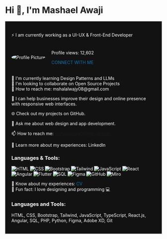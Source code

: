 <h1>Hi 👋, I'm Mashael Awaji</h1>

<div style="background-color: #121212; color: #fff; padding: 20px;">

⚡ I am currently working as a UI-UX & Front-End Developer

<div style="display: flex; align-items: center; margin-top: 20px;">

<img src="https://via.placeholder.com/150" alt="Profile Picture" style="border-radius: 50%; margin-right: 20px;">

<div>

<p>Profile views: 12,602</p>

<a href="mailto:mshalalwajy08@gmail.com" style="color: #0077b6; text-decoration: none;">CONNECT WITH ME</a>

</div>

</div>

<ul style="list-style-type: none; padding: 0; margin-top: 20px;">

<li>🌱 I'm currently learning Design Patterns and LLMs</li>

<li>👥 I'm looking to collaborate on Open Source Projects</li>

<li>📧 How to reach me: mshalalwajy08@gmail.com</li>


🤝 I can help businesses improve their design and online presence with responsive web interfaces.

🌐 Check out my projects on GitHub.

💬 Ask me about web design and app development.

📫 How to reach me: mshalalwajy08@gmail.com

📄 Learn more about my experiences: LinkedIn

### Languages & Tools:
![HTML](https://img.icons8.com/color/48/000000/html-5.png) 
![CSS](https://img.icons8.com/color/48/000000/css3.png) 
![Bootstrap](https://img.icons8.com/color/48/000000/bootstrap.png) 
![Tailwind](https://img.icons8.com/color/48/000000/tailwindcss.png) 
![JavaScript](https://img.icons8.com/color/48/000000/javascript.png) 
![React](https://img.icons8.com/color/48/000000/react-native.png) 
![Angular](https://img.icons8.com/color/48/000000/angularjs.png) 
![Flutter](https://img.icons8.com/color/48/000000/flutter.png) 
![SQL](https://img.icons8.com/color/48/000000/sql.png) 
![Figma](https://img.icons8.com/color/48/000000/figma.png) 
![GitHub](https://img.icons8.com/color/48/000000/github.png) 
![Miro](https://img.icons8.com/color/48/000000/miro.png)
<li>📄 Know about my experiences: <a href="" style="color: #0077b6; text-decoration: none;">CV</a></li>

<li>🎨 Fun fact: I love designing and programming 💻</li>
</ul>



### Languages and Tools:
HTML, CSS, Bootstrap, Tailwind, JavaScript, TypeScript, React.js, Angular, SQL, PHP, Python, Figma, Adobe XD, Git
</div>

